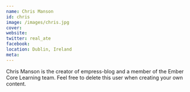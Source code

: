 ```yaml
---
name: Chris Manson
id: chris
image: /images/chris.jpg
cover:
website:
twitter: real_ate
facebook:
location: Dublin, Ireland
meta:
---
```

Chris Manson is the creator of empress-blog and a member of the Ember Core
Learning team. Feel free to delete this user when creating your own content.
